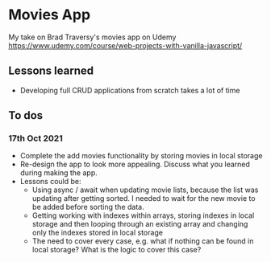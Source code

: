 # Movies App

My take on Brad Traversy's movies app on Udemy \
https://www.udemy.com/course/web-projects-with-vanilla-javascript/

## Lessons learned

- Developing full CRUD applications from scratch takes a lot of time

## To dos

### 17th Oct 2021

- Complete the add movies functionality by storing movies in local storage
- Re-design the app to look more appealing. Discuss what you learned during making the app.
- Lessons could be:
  - Using async / await when updating movie lists, because the list was updating after getting sorted. I needed to wait for the new movie to be added before sorting the data.
  - Getting working with indexes within arrays, storing indexes in local storage and then looping through an existing array and changing only the indexes stored in local storage
  - The need to cover every case, e.g. what if nothing can be found in local storage? What is the logic to cover this case?
